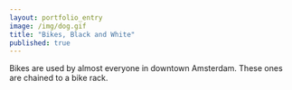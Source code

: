 ```yaml
---
layout: portfolio_entry
image: /img/dog.gif
title: "Bikes, Black and White"
published: true
---
```


Bikes are used by almost everyone in downtown Amsterdam. These ones are chained to a bike rack.